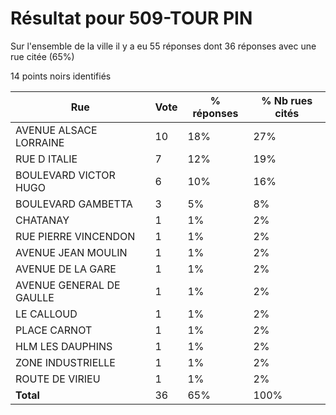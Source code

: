 # Résultat pour 509-TOUR PIN

Sur l'ensemble de la ville il y a eu 55 réponses dont 36 réponses avec une rue citée (65%)

14 points noirs identifiés

| Rue | Vote | % réponses | % Nb rues cités|
|-----|------|------------|----------------|
| AVENUE ALSACE LORRAINE | 10 | 18% | 27%|
| RUE D ITALIE | 7 | 12% | 19%|
| BOULEVARD VICTOR HUGO | 6 | 10% | 16%|
| BOULEVARD GAMBETTA | 3 | 5% | 8%|
| CHATANAY | 1 | 1% | 2%|
| RUE PIERRE VINCENDON | 1 | 1% | 2%|
| AVENUE JEAN MOULIN | 1 | 1% | 2%|
| AVENUE DE LA GARE | 1 | 1% | 2%|
| AVENUE GENERAL DE GAULLE | 1 | 1% | 2%|
| LE CALLOUD | 1 | 1% | 2%|
| PLACE CARNOT | 1 | 1% | 2%|
| HLM LES DAUPHINS | 1 | 1% | 2%|
| ZONE INDUSTRIELLE | 1 | 1% | 2%|
| ROUTE DE VIRIEU | 1 | 1% | 2%|
| **Total** | 36 | 65% | 100%|
